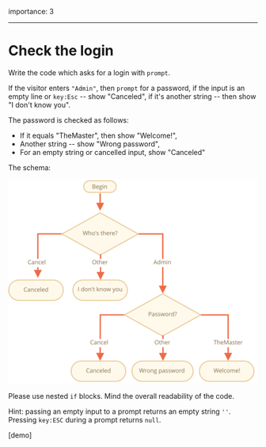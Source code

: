 importance: 3

---

# Check the login

Write the code which asks for a login with `prompt`.

If the visitor enters `"Admin"`, then `prompt` for a password, if the input is an empty line or `key:Esc` -- show "Canceled", if it's another string -- then show "I don't know you".

The password is checked as follows:

- If it equals "TheMaster", then show "Welcome!",
- Another string -- show "Wrong password",
- For an empty string or cancelled input, show "Canceled"

The schema:

![](ifelse_task.svg)

Please use nested `if` blocks. Mind the overall readability of the code.

Hint: passing an empty input to a prompt returns an empty string `''`. Pressing `key:ESC` during a prompt returns `null`.

[demo]
